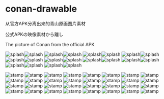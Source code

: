 # conan-drawable

从官方APK分离出来的青山原画图片素材

公式APKの映像素材から離し

The picture of Conan from the official APK

![splash](https://github.com/hongfeiyucode/conan-drawable/blob/master/drawable-xxhdpi-v4/splash_01.jpg)![splash](https://github.com/hongfeiyucode/conan-drawable/blob/master/drawable-xxhdpi-v4/splash_02.jpg)
![splash](https://github.com/hongfeiyucode/conan-drawable/blob/master/drawable-xxhdpi-v4/splash_03.jpg)![splash](https://github.com/hongfeiyucode/conan-drawable/blob/master/drawable-xxhdpi-v4/splash_04.jpg)
![splash](https://github.com/hongfeiyucode/conan-drawable/blob/master/drawable-xxhdpi-v4/splash_05.jpg)![splash](https://github.com/hongfeiyucode/conan-drawable/blob/master/drawable-xxhdpi-v4/splash_06.jpg)
![splash](https://github.com/hongfeiyucode/conan-drawable/blob/master/drawable-xxhdpi-v4/splash_07.jpg)![splash](https://github.com/hongfeiyucode/conan-drawable/blob/master/drawable-xxhdpi-v4/splash_08.jpg)
![splash](https://github.com/hongfeiyucode/conan-drawable/blob/master/drawable-xxhdpi-v4/splash_09.jpg)![splash](https://github.com/hongfeiyucode/conan-drawable/blob/master/drawable-xxhdpi-v4/splash_10.jpg)
![splash](https://github.com/hongfeiyucode/conan-drawable/blob/master/drawable-xxhdpi-v4/splash_11.jpg)![splash](https://github.com/hongfeiyucode/conan-drawable/blob/master/drawable-xxhdpi-v4/splash_12.jpg)
![splash](https://github.com/hongfeiyucode/conan-drawable/blob/master/drawable-xxhdpi-v4/splash_13.jpg)![splash](https://github.com/hongfeiyucode/conan-drawable/blob/master/drawable-xxhdpi-v4/splash_14.jpg)
![splash](https://github.com/hongfeiyucode/conan-drawable/blob/master/drawable-xxhdpi-v4/splash_15.jpg)![splash](https://github.com/hongfeiyucode/conan-drawable/blob/master/drawable-xxhdpi-v4/splash_16.jpg)
![splash](https://github.com/hongfeiyucode/conan-drawable/blob/master/drawable-xxhdpi-v4/splash_17.jpg)![splash](https://github.com/hongfeiyucode/conan-drawable/blob/master/drawable-xxhdpi-v4/splash_18.jpg)
![splash](https://github.com/hongfeiyucode/conan-drawable/blob/master/drawable-xxhdpi-v4/splash_19.jpg)![splash](https://github.com/hongfeiyucode/conan-drawable/blob/master/drawable-xxhdpi-v4/splash_20.jpg)


![stamp](https://github.com/hongfeiyucode/conan-drawable/blob/master/drawable-xxhdpi-v4/stamp_1.png)
![stamp](https://github.com/hongfeiyucode/conan-drawable/blob/master/drawable-xxhdpi-v4/stamp_2.png)
![stamp](https://github.com/hongfeiyucode/conan-drawable/blob/master/drawable-xxhdpi-v4/stamp_3.png)
![stamp](https://github.com/hongfeiyucode/conan-drawable/blob/master/drawable-xxhdpi-v4/stamp_4.png)
![stamp](https://github.com/hongfeiyucode/conan-drawable/blob/master/drawable-xxhdpi-v4/stamp_5.png)
![stamp](https://github.com/hongfeiyucode/conan-drawable/blob/master/drawable-xxhdpi-v4/stamp_6.png)
![stamp](https://github.com/hongfeiyucode/conan-drawable/blob/master/drawable-xxhdpi-v4/stamp_7.png)
![stamp](https://github.com/hongfeiyucode/conan-drawable/blob/master/drawable-xxhdpi-v4/stamp_8.png)
![stamp](https://github.com/hongfeiyucode/conan-drawable/blob/master/drawable-xxhdpi-v4/stamp_9.png)
![stamp](https://github.com/hongfeiyucode/conan-drawable/blob/master/drawable-xxhdpi-v4/stamp_10.png)
![stamp](https://github.com/hongfeiyucode/conan-drawable/blob/master/drawable-xxhdpi-v4/stamp_11.png)
![stamp](https://github.com/hongfeiyucode/conan-drawable/blob/master/drawable-xxhdpi-v4/stamp_12.png)
![stamp](https://github.com/hongfeiyucode/conan-drawable/blob/master/drawable-xxhdpi-v4/stamp_13.png)
![stamp](https://github.com/hongfeiyucode/conan-drawable/blob/master/drawable-xxhdpi-v4/stamp_14.png)
![stamp](https://github.com/hongfeiyucode/conan-drawable/blob/master/drawable-xxhdpi-v4/stamp_15.png)
![stamp](https://github.com/hongfeiyucode/conan-drawable/blob/master/drawable-xxhdpi-v4/stamp_16.png)
![stamp](https://github.com/hongfeiyucode/conan-drawable/blob/master/drawable-xxhdpi-v4/stamp_17.png)
![stamp](https://github.com/hongfeiyucode/conan-drawable/blob/master/drawable-xxhdpi-v4/stamp_18.png)
![stamp](https://github.com/hongfeiyucode/conan-drawable/blob/master/drawable-xxhdpi-v4/stamp_19.png)
![stamp](https://github.com/hongfeiyucode/conan-drawable/blob/master/drawable-xxhdpi-v4/stamp_20.png)
![stamp](https://github.com/hongfeiyucode/conan-drawable/blob/master/drawable-xxhdpi-v4/stamp_21.png)
![stamp](https://github.com/hongfeiyucode/conan-drawable/blob/master/drawable-xxhdpi-v4/stamp_22.png)
![stamp](https://github.com/hongfeiyucode/conan-drawable/blob/master/drawable-xxhdpi-v4/stamp_23.png)
![stamp](https://github.com/hongfeiyucode/conan-drawable/blob/master/drawable-xxhdpi-v4/stamp_24.png)
![stamp](https://github.com/hongfeiyucode/conan-drawable/blob/master/drawable-xxhdpi-v4/stamp_25.png)
![stamp](https://github.com/hongfeiyucode/conan-drawable/blob/master/drawable-xxhdpi-v4/stamp_26.png)
![stamp](https://github.com/hongfeiyucode/conan-drawable/blob/master/drawable-xxhdpi-v4/stamp_27.png)
![stamp](https://github.com/hongfeiyucode/conan-drawable/blob/master/drawable-xxhdpi-v4/stamp_28.png)
![stamp](https://github.com/hongfeiyucode/conan-drawable/blob/master/drawable-xxhdpi-v4/stamp_29.png)
![stamp](https://github.com/hongfeiyucode/conan-drawable/blob/master/drawable-xxhdpi-v4/stamp_30.png)
![stamp](https://github.com/hongfeiyucode/conan-drawable/blob/master/drawable-xxhdpi-v4/stamp_31.png)
![stamp](https://github.com/hongfeiyucode/conan-drawable/blob/master/drawable-xxhdpi-v4/stamp_32.png)